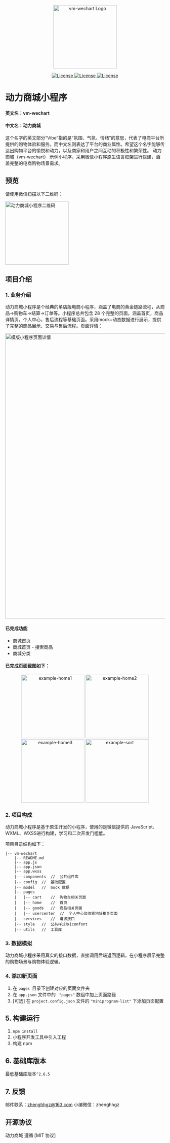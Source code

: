 <p align="center">
  <a href="https://shop.100boot.cn" target="_blank">
    <img alt="vm-wechart Logo" width="200" src="https://shop.100boot.cn/images/logo.png">
  </a>
</p>

<p align="center">
  <a href="https://img.shields.io/github/stars/yundianzixun/vm-wechart">
    <img src="https://img.shields.io/github/stars/yundianzixun/vm-wechart" alt="License">
  </a>  
  <a href="https://github.com/yundianzixun/vm-wechart/issues">
    <img src="https://img.shields.io/github/issues/yundianzixun/vm-wechart" alt="License">
  </a>  
  <a href="https://github.com/yundianzixun/vm-wechart/LICENSE">
    <img src="https://img.shields.io/github/license/Tencent/tdesign-miniprogram-starter-retail" alt="License">
  </a>
</p>

# 动力商城小程序
#### 英文名：vm-wechart
#### 中文名：动力商城
这个名字的英文部分“Vibe”指的是“氛围、气氛、情绪”的意思，代表了电商平台所提供的购物体验和服务。而中文名则表达了平台的商业属性。希望这个名字能够传达出购物平台的愉悦和动力，以及商家和用户之间互动的积极性和繁荣性。
动力商城（vm-wechart） 示例小程序，采用微信小程序原生语言框架进行搭建，涵盖完整的电商购物场景需求。

## 预览

<p>请使用微信扫描以下二维码：</p>

 <img src="https://i.postimg.cc/X7bn5ftf/gh-beb964f84374-344.jpg" width = "200" height = "200" alt="动力商城小程序二维码" align=center />


##  项目介绍

### 1. 业务介绍

动力商城小程序是个经典的单店版电商小程序，涵盖了电商的黄金链路流程，从商品->购物车->结算->订单等。小程序总共包含 28 个完整的页面，涵盖首页，商品详情页，个人中心，售后流程等基础页面。采用mock+动态数据进行展示，提供了完整的商品展示、交易与售后流程。页面详情：

<img src="https://shop.100boot.cn/images/software/function-list.jpg" width = "650" height = "900" alt="模版小程序页面详情" align=center />

#### 已完成功能
- 商城首页
- 商城首页 - 搜索商品
- 商城分类

#### 已完成页面截图如下：

<p align="center">
    <img alt="example-home1" width="200" src="https://shop.100boot.cn/images/software/home01.jpeg" />
    <img alt="example-home2" width="200" src="https://shop.100boot.cn/images/software/home02.jpeg" />
    <img alt="example-home3" width="200" src="https://shop.100boot.cn/images/software/home03.jpeg" />
    <img alt="example-sort" width="200" src="https://shop.100boot.cn/category.jpeg" />
</p>

### 2. 项目构成

动力商城小程序是基于原生开发的小程序，使用的是微信提供的 JavaScript、WXML、WXSS进行构建，学习和二次开发门槛低。

项目目录结构如下：
```
|-- vm-wechart
    |-- README.md
    |-- app.js
    |-- app.json
    |-- app.wxss
    |-- components	//	公共组件库
    |-- config	//	基础配置
    |-- model	//	mock 数据
    |-- pages
    |   |-- cart	//	购物车相关页面
    |   |-- home	//	首页
    |   |-- goods	//	商品相关页面
    |   |-- usercenter	//	个人中心及收货地址相关页面
    |-- services	//	请求接口
    |-- style	//	公共样式与iconfont
    |-- utils	//	工具库
```

### 3. 数据模拟

动力商城小程序采用真实的接口数据，直接调用后端返回逻辑，在小程序展示完整的购物场景与购物体验逻辑。

### 4. 添加新页面

1. 在 `pages `目录下创建对应的页面文件夹
2. 在 `app.json` 文件中的 ` "pages"` 数组中加上页面路径
3. [可选] 在 `project.config.json` 文件的 `"miniprogram-list"` 下添加页面配置

## 5. 构建运行

1. `npm install`
2. 小程序开发工具中引入工程
3. 构建 npm

## 6. 基础库版本

最低基础库版本`^2.6.5`

## 7. 反馈

邮件联系：zhenghhgz@163.com
小编微信：zhenghhgz

##  开源协议

动力商城 遵循 [MIT 协议]



